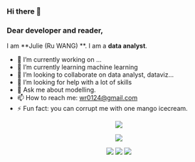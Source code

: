 ### Hi there 👋

<!--
**wr0124/wr0124** is a ✨ _special_ ✨ repository because its `README.md` (this file) appears on your GitHub profile.

Here are some ideas to get you started:

- 🔭 I’m currently working on ...
- 🌱 I’m currently learning ...
- 👯 I’m looking to collaborate on ...
- 🤔 I’m looking for help with ...
- 💬 Ask me about ...
- 📫 How to reach me: ...
- 😄 Pronouns: ...
- ⚡ Fun fact: ...
-->
### Dear developer and reader,

I am **Julie (Ru WANG) **. I am a **data analyst**.

- 🔭 I’m currently working on ...
- 🌱 I’m currently learning machine learning
- 👯 I’m looking to collaborate on data analyst, dataviz...
- 🤔 I’m looking for help with a lot of skills 
- 💬 Ask me about modelling.
- 📫 How to reach me: wr0124@gmail.com
- ⚡ Fun fact: you can corrupt me with one mango icecream.

<p align="center">
  <img src="images/userstats.svg" />
</p>

<p align="center">
  <img src="[![GitHub Streak](https://streak-stats.demolab.com?user=wr0124)](https://git.io/streak-stats)" />
</p>

<p align="center">
  <img src="http://github-profile-summary-cards.vercel.app/api/cards/repos-per-language?username=wr0124&theme=default" />
  <img src="http://github-profile-summary-cards.vercel.app/api/cards/most-commit-language?username=wr0124&theme=default" />
  <img src="http://github-profile-summary-cards.vercel.app/api/cards/productive-time?username=wr0124&theme=default&utcOffset=8" />
 </p>
